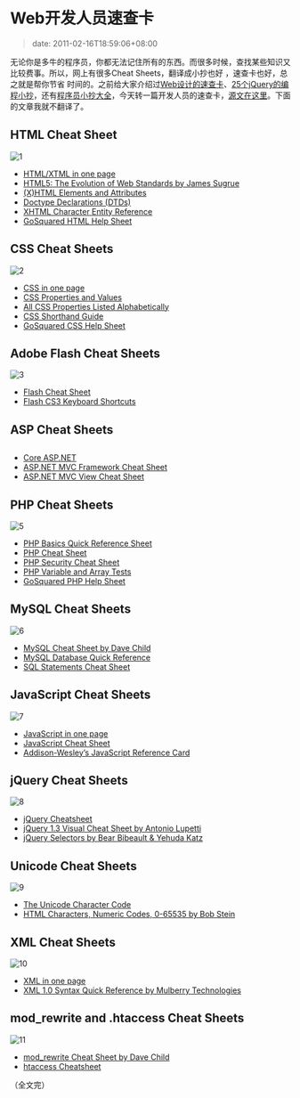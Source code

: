 # Web开发人员速查卡
>date: 2011-02-16T18:59:06+08:00


无论你是多牛的程序员，你都无法记住所有的东西。而很多时候，查找某些知识又比较费事。所以，网上有很多Cheat Sheets，翻译成小抄也好 ，速查卡也好，总之就是帮你节省 时间的。之前给大家介绍过[Web设计的速查卡](https://coolshell.cn/articles/870.html)、[25个jQuery的编程小抄](https://coolshell.cn/articles/2964.html)，还有[程序员小抄大全](https://coolshell.cn/articles/1566.html)，今天转一篇开发人员的速查卡，[源文在这里](http://www.topdesignmag.com/all-the-cheat-sheets-that-a-web-developer-needs/)。下面的文章我就不翻译了。


## HTML Cheat Sheet


![](http://www.topdesignmag.com/wp-content/uploads/2011/01/1128.jpg "1")


* [HTML/XTML in one page](http://www.html.su/)
* [HTML5: The Evolution of Web Standards by James Sugrue](http://refcardz.dzone.com/refcardz/html5-new-standards-web-interactivity)
* [(X)HTML Elements and Attributes](http://www.elizabethcastro.com/html/extras/xhtml_ref.html)
* [Doctype Declarations (DTDs)](http://www.w3.org/QA/2002/04/valid-dtd-list.html)
* [XHTML Character Entity Reference](http://www.digitalmediaminute.com/reference/entity/index.php)
* [GoSquared HTML Help Sheet](http://downloads.gosquared.com/help_sheets/08/HTML-Help-Sheet-02.jpg)




## CSS Cheat Sheets


![](http://www.topdesignmag.com/wp-content/uploads/2011/01/2104.jpg "2")


* [CSS in one page](http://www.css.su/)
* [CSS Properties and Values](http://www.elizabethcastro.com/html/extras/cssref.html)
* [All CSS Properties Listed Alphabetically](http://www.blooberry.com/indexdot/css/propindex/all.htm)
* [CSS Shorthand Guide](http://www.dustindiaz.com/css-shorthand/)
* [GoSquared CSS Help Sheet](http://www.gosquared.com/liquidicity/archives/1010)


## Adobe Flash Cheat Sheets


![](http://www.topdesignmag.com/wp-content/uploads/2011/01/312.png "3")


* [Flash Cheat Sheet](http://michaeldoyle.eu/blog/wp-content/uploads/2009/10/flash-cheat-sheet.pdf)
* [Flash CS3 Keyboard Shortcuts](http://edutechwiki.unige.ch/en/Flash_CS3_keyboard_shortcuts)



## **ASP Cheat Sheets**


## 


* [Core ASP.NET](http://refcardz.dzone.com/refcardz/core-aspnet)
* [ASP.NET MVC Framework Cheat Sheet](http://www.newdrp.com/Posters/Development/tabid/67/id/284/Default.aspx)
* [ASP.NET MVC View Cheat Sheet](http://www.newdrp.com/Posters/Development/tabid/67/id/286/Default.aspx)


## PHP Cheat Sheets


![](http://www.topdesignmag.com/wp-content/uploads/2011/01/55.png "5")


* [PHP Basics Quick Reference Sheet](http://www.dreamincode.net/forums/topic/35660-php-quick-reference-cheat-sheet/)
* [PHP Cheat Sheet](http://www.digilife.be/quickreferences/QRC/PHP%20Cheat%20Sheet.pdf)
* [PHP Security Cheat Sheet](http://www.sk89q.com/content/2010/04/phpsec_cheatsheet.pdf)
* [PHP Variable and Array Tests](http://www.deformedweb.co.uk/php_variable_tests.php "PHP Variable and Array Tests (php version 5.1.6) by Barry Hunter")
* [GoSquared PHP Help Sheet](http://downloads.gosquared.com/help_sheets/08/PHP-Help-Sheet-01.jpg)


## MySQL Cheat Sheets


![](http://www.topdesignmag.com/wp-content/uploads/2011/01/65.png "6")


* [MySQL Cheat Sheet by Dave Child](http://www.addedbytes.com/cheat-sheets/mysql-cheat-sheet/)
* [MySQL Database Quick Reference](http://www.cheat-sheets.org/saved-copy/MySQL_QuickRef.pdf)
* [SQL Statements Cheat Sheet](http://www.sqltutorial.org/sql-cheat-sheet.aspx)


## JavaScript Cheat Sheets


![](http://www.topdesignmag.com/wp-content/uploads/2011/01/75.png "7")


* [JavaScript in one page](http://www.javascript.su/)
* [JavaScript Cheat Sheet](http://www.addedbytes.com/cheat-sheets/javascript-cheat-sheet/)
* [Addison-Wesley’s JavaScript Reference Card](http://wps.aw.com/wps/media/objects/2234/2287950/javascript_refererence.pdf)


## jQuery Cheat Sheets


![](http://www.topdesignmag.com/wp-content/uploads/2011/01/85.png "8")


* [jQuery Cheatsheet](http://colorcharge.com/jquery/)
* [jQuery 1.3 Visual Cheat Sheet by Antonio Lupetti](https://woork.blogspot.com/2009/09/jquery-visual-cheat-sheet.html)
* [jQuery Selectors by Bear Bibeault & Yehuda Katz](http://refcardz.dzone.com/refcardz/jquery-selectors)


## Unicode Cheat Sheets


![](http://www.topdesignmag.com/wp-content/uploads/2011/01/97.png "9")


* [The Unicode Character Code](http://www.utf.ru/)
* [HTML Characters, Numeric Codes, 0-65535 by Bob Stein](http://www.visibone.com/htmlref/char/cer.htm)


## XML Cheat Sheets


![](http://www.topdesignmag.com/wp-content/uploads/2011/01/106.png "10")


* [XML in one page](http://www.xml.su/)
* [XML 1.0 Syntax Quick Reference by Mulberry Technologies](http://www.mulberrytech.com/quickref/XMLquickref.pdf)


## mod\_rewrite and .htaccess Cheat Sheets


![](http://www.topdesignmag.com/wp-content/uploads/2011/01/1111.png "11")


* [mod\_rewrite Cheat Sheet by Dave Child](http://www.addedbytes.com/cheat-sheets/mod_rewrite-cheat-sheet/)
* [htaccess Cheatsheet](http://www.thejackol.com/htaccess-cheatsheet/)


（全文完）


